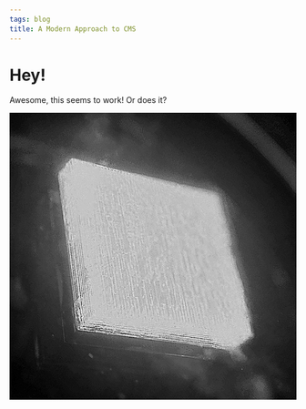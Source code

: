 ```yaml
---
tags: blog
title: A Modern Approach to CMS
---
```


# Hey!

Awesome, this seems to work! Or does it?

![](/assets/profile.png)
